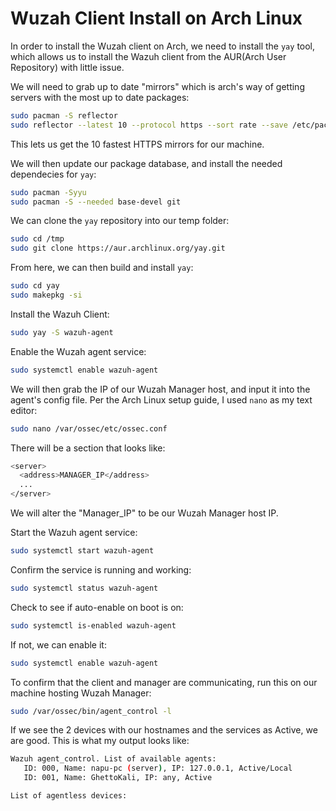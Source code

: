 # Wuzah Client Install on Arch Linux

In order to install the Wuzah client on Arch, we need to install the `yay` tool, which allows us to install the Wazuh client from the AUR(Arch User Repository) with little issue.

We will need to grab up to date "mirrors" which is arch's way of getting servers with the most up to date packages:
```bash
sudo pacman -S reflector
sudo reflector --latest 10 --protocol https --sort rate --save /etc/pacman.d/mirrorlist
```
This lets us get the 10 fastest HTTPS mirrors for our machine.

We will then update our package database, and install the needed dependecies for `yay`:
```bash
sudo pacman -Syyu
sudo pacman -S --needed base-devel git
```
We can clone the `yay` repository into our temp folder:
```bash
sudo cd /tmp
sudo git clone https://aur.archlinux.org/yay.git
```
From here, we can then build and install `yay`:
```bash
sudo cd yay
sudo makepkg -si
```
Install the Wazuh Client:
```bash
sudo yay -S wazuh-agent
```
Enable the Wuzah agent service:
```bash
sudo systemctl enable wazuh-agent
```
We will then grab the IP of our Wuzah Manager host, and input it into the agent's config file. Per the Arch Linux setup guide, I used `nano` as my text editor:
```bash
sudo nano /var/ossec/etc/ossec.conf
```
There will be a section that looks like:
```bash
<server>
  <address>MANAGER_IP</address>
  ...
</server>
```
We will alter the "Manager_IP" to be our Wuzah Manager host IP.

Start the Wazuh agent service:
```bash
sudo systemctl start wazuh-agent
```
Confirm the service is running and working:
```bash
sudo systemctl status wazuh-agent
```
Check to see if auto-enable on boot is on:
```bash
sudo systemctl is-enabled wazuh-agent
```
If not, we can enable it:
```bash
sudo systemctl enable wazuh-agent
```
To confirm that the client and manager are communicating, run this on our machine hosting Wuzah Manager:
```bash
sudo /var/ossec/bin/agent_control -l
```

If we see the 2 devices with our hostnames and the services as Active, we are good. This is what my output looks like:
```bash
Wazuh agent_control. List of available agents:
   ID: 000, Name: napu-pc (server), IP: 127.0.0.1, Active/Local
   ID: 001, Name: GhettoKali, IP: any, Active

List of agentless devices:
```
